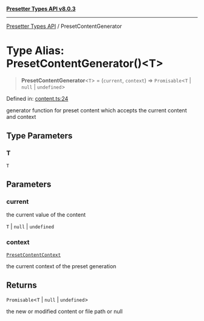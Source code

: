 [**Presetter Types API v8.0.3**](../README.md)

---

[Presetter Types API](../README.md) / PresetContentGenerator

# Type Alias: PresetContentGenerator()\<T\>

> **PresetContentGenerator**\<`T`\> = (`current`, `context`) => `Promisable`\<`T` \| `null` \| `undefined`\>

Defined in: [content.ts:24](https://github.com/alvis/presetter/blob/master/packages/types/src/content.ts#L24)

generator function for preset content which accepts the current content and context

## Type Parameters

### T

`T`

## Parameters

### current

the current value of the content

`T` | `null` | `undefined`

### context

[`PresetContentContext`](../interfaces/PresetContentContext.md)

the current context of the preset generation

## Returns

`Promisable`\<`T` \| `null` \| `undefined`\>

the new or modified content or file path or null
